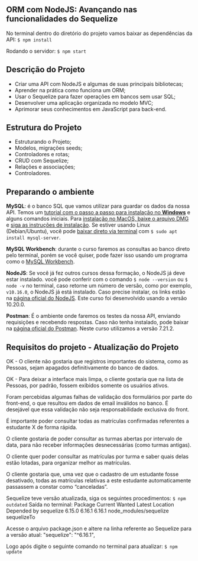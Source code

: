## ORM com NodeJS: Avançando nas funcionalidades do Sequelize

No terminal dentro do diretório do projeto vamos baixar as dependências da API:
`$ npm install`

Rodando o servidor: `$ npm start`

## Descrição do Projeto

- Criar uma API com NodeJS e algumas de suas principais bibliotecas;
- Aprender na prática como funciona um ORM;
- Usar o Sequelize para fazer operações em bancos sem usar SQL;
- Desenvolver uma aplicação organizada no modelo MVC;
- Aprimorar seus conhecimentos em JavaScript para back-end.

## Estrutura do Projeto

- Estruturando o Projeto;
- Modelos, migrações seeds;
- Controladores e rotas;
- CRUD com Sequelize;
- Relações e associações;
- Controladores.

## Preparando o ambiente

**MySQL**: é o banco SQL que vamos utilizar para guardar os dados da nossa API. Temos um [tutorial com o passo a passo para instalação no **Windows**](https://www.alura.com.br/artigos/mysql-do-download-e-instalacao-ate-sua-primeira-tabela) e alguns comandos iniciais. Para [instalação no MacOS, baixe o arquivo DMG](https://downloads.mysql.com/archives/community/) e [siga as instruções de instalação](https://dev.mysql.com/doc/mysql-osx-excerpt/8.0/en/osx-installation-pkg.html). Se estiver usando Linux (Debian/Ubuntu), você pode [baixar direto via terminal](https://ubuntu.com/server/docs/databases-mysql) com `$ sudo apt install mysql-server`.

**MySQL Workbench**: durante o curso faremos as consultas ao banco direto pelo terminal, porém se você quiser, pode fazer isso usando um programa como o [MySQL Workbench](https://dev.mysql.com/downloads/workbench/).

**NodeJS**: Se você já fez outros cursos dessa formação, o NodeJS já deve estar instalado. você pode conferir com o comando `$ node --version` ou `$ node -v` no terminal, caso retorne um número de versão, como por exemplo, `v10.16.0`, o NodeJS já está instalado. Caso precise instalar, os links estão na [página oficial do NodeJS](https://nodejs.org/en/download/). Este curso foi desenvolvido usando a versão 10.20.0.

**Postman**: É o ambiente onde faremos os testes da nossa API, enviando requisições e recebendo respostas. Caso não tenha instalado, pode baixar na [página oficial do Postman](https://www.postman.com/downloads/). Neste curso utilizamos a versão 7.21.2.

## Requisitos do projeto - Atualização do Projeto

OK - O cliente não gostaria que registros importantes do sistema, como as Pessoas, sejam apagados definitivamente do banco de dados.

OK - Para deixar a interface mais limpa, o cliente gostaria que na lista de Pessoas, por padrão, fossem exibidos somente os usuários ativos.

Foram percebidas algumas falhas de validação dos formulários por parte do front-end, o que resultou em dados de email inválidos no banco. É desejável que essa validação não seja responsabilidade exclusiva do front.

É importante poder consultar todas as matrículas confirmadas referentes a estudante X de forma rápida.

O cliente gostaria de poder consultar as turmas abertas por intervalo de data, para não receber informações desnecessárias (como turmas antigas).

O cliente quer poder consultar as matrículas por turma e saber quais delas estão lotadas, para organizar melhor as matrículas.

O cliente gostaria que, uma vez que o cadastro de um estudante fosse desativado, todas as matrículas relativas a este estudante automaticamente passassem a constar como “canceladas”.

Sequelize teve versão atualizada, siga os seguintes procedimentos:
`$ npm outdated`
Saída no terminal:
Package    Current  Wanted  Latest  Location                Depended by
sequelize   6.15.0  6.16.1  6.16.1  node_modules/sequelize  sequelizeTo

Acesse o arquivo package.json e altere na linha referente ao Sequelize para a versão atual: 
"sequelize": "^6.16.1",

Logo após digite o seguinte comando no terminal para atualizar: 
`$ npm update` 
